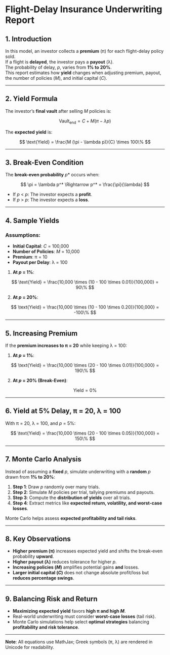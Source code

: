 # Flight-Delay Insurance Underwriting Report

## 1. Introduction  
In this model, an investor collects a **premium** (π) for each flight-delay policy sold.  
If a flight is **delayed**, the investor pays a **payout** (λ).  
The probability of delay, *p*, varies from **1% to 20%**.  
This report estimates how **yield** changes when adjusting premium, payout, the number of policies (*M*), and initial capital (*C*).

---

## 2. Yield Formula  
The investor’s **final vault** after selling *M* policies is:  

$$
\text{Vault}_{\text{end}} = C + M (\pi - \lambda p)
$$  

The **expected yield** is:  

$$
\text{Yield} = \frac{M (\pi - \lambda p)}{C} \times 100\%
$$

---

## 3. Break-Even Condition  
The **break-even probability** *p** occurs when:  

$$
\pi = \lambda p^* \Rightarrow p^* = \frac{\pi}{\lambda}
$$  

- If *p* < *p*: The investor expects a **profit**.  
- If *p* > *p*: The investor expects a **loss**.  

---

## 4. Sample Yields  

### **Assumptions**:  
- **Initial Capital**: *C* = 100,000  
- **Number of Policies**: *M* = 10,000  
- **Premium**: π = 10  
- **Payout per Delay**: λ = 100  

1. **At *p* = 1%**:  

$$
\text{Yield} = \frac{10,000 \times (10 - 100 \times 0.01)}{100,000} = 90\%
$$  

2. **At *p* = 20%**:  

$$
\text{Yield} = \frac{10,000 \times (10 - 100 \times 0.20)}{100,000} = -100\%
$$  

---

## 5. Increasing Premium  
If the **premium increases to π = 20** while keeping λ = 100:  

1. **At *p* = 1%**:  

$$
\text{Yield} = \frac{10,000 \times (20 - 100 \times 0.01)}{100,000} = 190\%
$$  

2. **At *p* = 20% (Break-Even)**:  

$$
\text{Yield} = 0\%
$$  

---

## 6. Yield at 5% Delay, π = 20, λ = 100  
With π = 20, λ = 100, and *p* = 5%:  

$$
\text{Yield} = \frac{10,000 \times (20 - 100 \times 0.05)}{100,000} = 150\%
$$  

---

## 7. Monte Carlo Analysis  
Instead of assuming a **fixed** *p*, simulate underwriting with a **random** *p* drawn from **1% to 20%**:  

1. **Step 1**: Draw *p* randomly over many trials.  
2. **Step 2**: Simulate *M* policies per trial, tallying premiums and payouts.  
3. **Step 3**: Compute the **distribution of yields** over all trials.  
4. **Step 4**: Extract metrics like **expected return, volatility, and worst-case losses**.  

Monte Carlo helps assess **expected profitability and tail risks**.  

---

## 8. Key Observations  
- **Higher premium (π)** increases expected yield and shifts the break-even probability **upward**.  
- **Higher payout (λ)** reduces tolerance for higher *p*.  
- **Increasing policies (*M*)** amplifies potential gains **and** losses.  
- **Larger initial capital (*C*)** does not change absolute profit/loss but **reduces percentage swings**.  

---

## 9. Balancing Risk and Return  
- **Maximizing expected yield** favors **high π and high *M***.  
- Real-world underwriting must consider **worst-case losses** (tail risk).  
- Monte Carlo simulations help select **optimal strategies** balancing **profitability and risk tolerance**.  

--- 

**Note**: All equations use MathJax; Greek symbols (π, λ) are rendered in Unicode for readability.